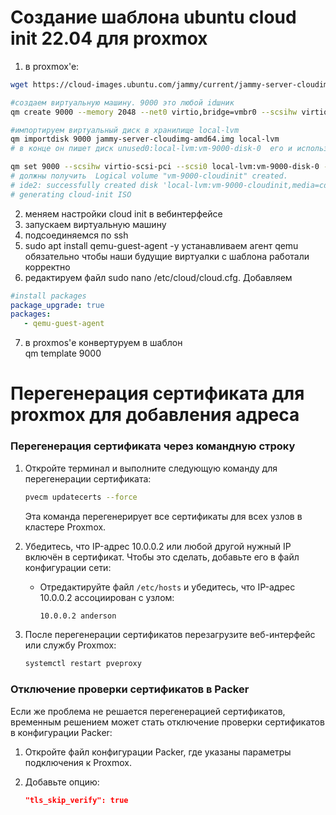 # Создание шаблона ubuntu cloud init 22.04 для proxmox
1. в proxmox'e:
```bash
wget https://cloud-images.ubuntu.com/jammy/current/jammy-server-cloudimg-amd64.img

#создаем виртуальную машину. 9000 это любой idшник
qm create 9000 --memory 2048 --net0 virtio,bridge=vmbr0 --scsihw virtio-scsi-pci --name ubuntu-cloud-base

#импортируем виртуальный диск в хранилище local-lvm
qm importdisk 9000 jammy-server-cloudimg-amd64.img local-lvm
# в конце он пишет диск unused0:local-lvm:vm-9000-disk-0  его и используем в следующей команде

qm set 9000 --scsihw virtio-scsi-pci --scsi0 local-lvm:vm-9000-disk-0 --ide2 local-lvm:cloudinit --boot c -bootdisk scsi0 --serial0 socket --vga serial0 --agent 1
# должны получить  Logical volume "vm-9000-cloudinit" created.
# ide2: successfully created disk 'local-lvm:vm-9000-cloudinit,media=cdrom'
# generating cloud-init ISO
```
2.  меняем настройки cloud init в вебинтерфейсе
3.  запускаем виртуальную машину
4. подсоединяемся по ssh
5.  sudo apt install qemu-guest-agent -y      устанавливаем агент qemu обязательно чтобы наши будущие виртуалки с шаблона работали корректно
6.  редактируем файл sudo nano /etc/cloud/cloud.cfg. Добавляем
```yml
#install packages
package_upgrade: true
packages:
   - qemu-guest-agent
```
7. в proxmos'е конвертуруем в шаблон  
qm template 9000


# Перегенерация сертификата для proxmox для добавления адреса

### Перегенерация сертификата через командную строку
1. Откройте терминал и выполните следующую команду для перегенерации сертификата:

   ```bash
   pvecm updatecerts --force
   ```

   Эта команда перегенерирует все сертификаты для всех узлов в кластере Proxmox.

2. Убедитесь, что IP-адрес 10.0.0.2 или любой другой нужный IP включён в сертификат. Чтобы это сделать, добавьте его в файл конфигурации сети:

   - Отредактируйте файл `/etc/hosts` и убедитесь, что IP-адрес 10.0.0.2 ассоциирован с узлом:
   
     ```bash
     10.0.0.2 anderson
     ```

3. После перегенерации сертификатов перезагрузите веб-интерфейс или службу Proxmox:

   ```bash
   systemctl restart pveproxy
   ```

### Отключение проверки сертификатов в Packer
Если же проблема не решается перегенерацией сертификатов, временным решением может стать отключение проверки сертификатов в конфигурации Packer:

1. Откройте файл конфигурации Packer, где указаны параметры подключения к Proxmox.
2. Добавьте опцию:

   ```json
   "tls_skip_verify": true
   ```

